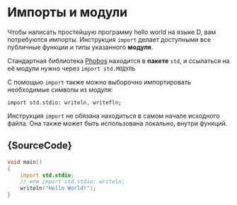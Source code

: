 # Импорты и модули

Чтобы написать простейшую программу hello world на языке D, вам потребуются импорты. Инструкция `import` делает доступными все публичные функции и типы
указанного **модуля**.

Стандартная библиотека [Phobos](https://dlang.org/phobos/) находится в **пакете** `std`, и ссылаться на её модули нужно через `import std.МОДУЛЬ`

С помощью `import` также можно выборочно импортировать необходимые символы из модуля:

    import std.stdio: writeln, writefln;

Инструкция `import` не обязана находиться в самом начале исходного файла. Она также
может быть использована локально, внутри функций.

## {SourceCode}

```d
void main()
{
    import std.stdio;
    // или import std.stdio: writeln;
    writeln("Hello World!");
}
```
